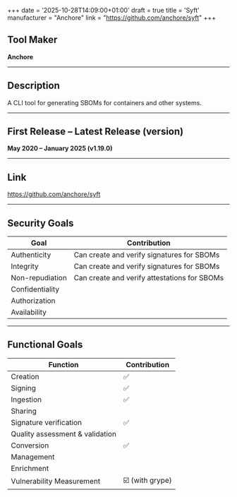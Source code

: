 +++
date = '2025-10-28T14:09:00+01:00'
draft = true
title = 'Syft'
manufacturer = "Anchore"
link = "https://github.com/anchore/syft"
+++

## Tool Maker

**Anchore**

---

## Description

A CLI tool for generating SBOMs for containers and other systems.

---

## First Release – Latest Release (version)

**May 2020 – January 2025 (v1.19.0)**

---

## Link

https://github.com/anchore/syft

---

## Security Goals

| Goal              | Contribution                                                  |
|-------------------|---------------------------------------------------------------|
| Authenticity      | Can create and verify signatures for SBOMs                    |
| Integrity         | Can create and verify signatures for SBOMs                    |
| Non-repudiation   | Can create and verify attestations for SBOMs                  |
| Confidentiality   |                                                               |
| Authorization     |                                                               |
| Availability      |                                                               |

---

## Functional Goals

| Function                        | Contribution       |
|---------------------------------|--------------------|
| Creation                        | ✅                  |
| Signing                         | ✅                  |
| Ingestion                       | ✅                  |
| Sharing                         |                    |
| Signature verification          | ✅                  |
| Quality assessment & validation |                    |
| Conversion                      | ✅                  |
| Management                      |                    |
| Enrichment                      |                    |
| Vulnerability Measurement       | ☑️ (with grype)     |
